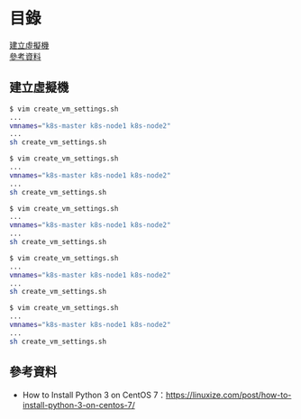# 目錄  
[建立虛擬機](##建立虛擬機)  
[參考資料](##參考資料)  



## 建立虛擬機
```bash
$ vim create_vm_settings.sh
...
vmnames="k8s-master k8s-node1 k8s-node2"
...
sh create_vm_settings.sh
```
```bash
$ vim create_vm_settings.sh
...
vmnames="k8s-master k8s-node1 k8s-node2"
...
sh create_vm_settings.sh
```
```bash
$ vim create_vm_settings.sh
...
vmnames="k8s-master k8s-node1 k8s-node2"
...
sh create_vm_settings.sh
```
```bash
$ vim create_vm_settings.sh
...
vmnames="k8s-master k8s-node1 k8s-node2"
...
sh create_vm_settings.sh
```
```bash
$ vim create_vm_settings.sh
...
vmnames="k8s-master k8s-node1 k8s-node2"
...
sh create_vm_settings.sh
```


## 參考資料
* How to Install Python 3 on CentOS 7：https://linuxize.com/post/how-to-install-python-3-on-centos-7/

